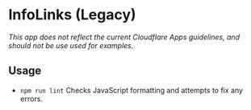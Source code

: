 # InfoLinks (Legacy)

_This app does not reflect the current Cloudflare Apps guidelines, and should not be use used for examples._

## Usage

- `npm run lint` Checks JavaScript formatting and attempts to fix any errors.

